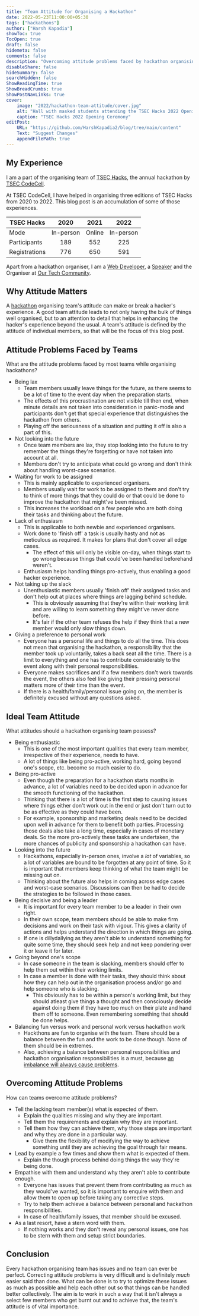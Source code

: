 ```yaml
---
title: "Team Attitude for Organising a Hackathon"
date: 2022-05-23T11:00:00+05:30
tags: ["hackathons"]
author: ["Harsh Kapadia"]
showToc: true
TocOpen: true
draft: false
hidemeta: false
comments: false
description: "Overcoming attitude problems faced by hackathon organising teams."
disableShare: false
hideSummary: false
searchHidden: false
ShowReadingTime: true
ShowBreadCrumbs: true
ShowPostNavLinks: true
cover:
    image: "2022/hackathon-team-attitude/cover.jpg"
    alt: "Hall with masked students attending the TSEC Hacks 2022 Opening Ceremony"
    caption: "TSEC Hacks 2022 Opening Ceremony"
editPost:
    URL: "https://github.com/HarshKapadia2/blog/tree/main/content"
    Text: "Suggest Changes"
    appendFilePath: true
---
```


## My Experience

I am a part of the organising team of [TSEC Hacks](https://www.tseccodecell.com/tsec-hacks), the annual hackathon by [TSEC CodeCell](https://www.tseccodecell.com).

At TSEC CodeCell, I have helped in organising three editions of TSEC Hacks from 2020 to 2022. This blog post is an accumulation of some of those experiences.

| TSEC Hacks    |   2020    |  2021  |   2022    |
| ------------- | :-------: | :----: | :-------: |
| Mode          | In-person | Online | In-person |
| Participants  |    189    |  552   |    225    |
| Registrations |    776    |  650   |    591    |

Apart from a hackathon organiser, I am a [Web Developer](https://dev.harshkapadia.me), a [Speaker](https://talks.harshkapadia.me) and the Organiser at [Our Tech Community](https://ourtech.community).

## Why Attitude Matters

A [hackathon](https://www.rasmussen.edu/degrees/technology/blog/what-is-a-hackathon) organising team's attitude can make or break a hacker's experience. A good team attitude leads to not only having the bulk of things well organised, but to an attention to detail that helps in enhancing the hacker's experience beyond the usual. A team's attitude is defined by the attitude of individual members, so that will be the focus of this blog post.

## Attitude Problems Faced by Teams

What are the attitude problems faced by most teams while organising hackathons?

-   Being lax
    -   Team members usually leave things for the future, as there seems to be a lot of time to the event day when the preparation starts.
    -   The effects of this procrastination are not visible till then end, when minute details are not taken into consideration in panic-mode and participants don't get that special experience that distinguishes the hackathon from others.
    -   Playing off the seriousness of a situation and putting it off is also a part of this.
-   Not looking into the future
    -   Once team members are lax, they stop looking into the future to try remember the things they're forgetting or have not taken into account at all.
    -   Members don't try to anticipate what could go wrong and don't think about handling worst-case scenarios.
-   Waiting for work to be assigned
    -   This is mainly applicable to experienced organisers.
    -   Members usually wait for work to be assigned to them and don't try to think of more things that they could do or that could be done to improve the hackathon that might've been missed.
    -   This increases the workload on a few people who are both doing their tasks and thinking about the future.
-   Lack of enthusiasm
    -   This is applicable to both newbie and experienced organisers.
    -   Work done to 'finish off' a task is usually hasty and not as meticulous as required. It makes for plans that don't cover all edge cases.
        -   The effect of this will only be visible on-day, when things start to go wrong because things that could've been handled beforehand weren't.
    -   Enthusiasm helps handling things pro-actively, thus enabling a good hacker experience.
-   Not taking up the slack
    -   Unenthusiastic members usually 'finish off' their assigned tasks and don't help out at places where things are lagging behind schedule.
        -   This is obviously assuming that they're within their working limit and are willing to learn something they might've never done before.
        -   It's fair if the other team refuses the help if they think that a new member would only slow things down.
-   Giving a preference to personal work
    -   Everyone has a personal life and things to do all the time. This does not mean that organising the hackathon, a responsibility that the member took up voluntarily, takes a back seat all the time. There is a limit to everything and one has to contribute considerably to the event along with their personal responsibilities.
    -   Everyone makes sacrifices and if a few members don't work towards the event, the others also feel like giving their pressing personal matters more of their time than the event.
    -   If there is a health/family/personal issue going on, the member is definitely excused without any questions asked.

## Ideal Team Attitude

What attitudes should a hackathon organising team possess?

-   Being enthusiastic
    -   This is one of the most important qualities that every team member, irrespective of their experience, needs to have.
    -   A lot of things like being pro-active, working hard, going beyond one's scope, etc. become so much easier to do.
-   Being pro-active
    -   Even though the preparation for a hackathon starts months in advance, a lot of variables need to be decided upon in advance for the smooth functioning of the hackathon.
    -   Thinking that there is a lot of time is the first step to causing issues where things either don't work out in the end or just don't turn out to be as effective as they could have been.
    -   For example, sponsorship and marketing deals need to be decided upon well in advance for them to benefit both parties. Processing those deals also take a long time, especially in cases of monetary deals. So the more pro-actively these tasks are undertaken, the more chances of publicity and sponsorship a hackathon can have.
-   Looking into the future
    -   Hackathons, especially in-person ones, involve a _lot_ of variables, so a lot of variables are bound to be forgotten at any point of time. So it is important that members keep thinking of what the team might be missing out on.
    -   Thinking about the future also helps in coming across edge cases and worst-case scenarios. Discussions can then be had to decide the strategies to be followed in those cases.
-   Being decisive and being a leader
    -   It is important for every team member to be a leader in their own right.
    -   In their own scope, team members should be able to make firm decisions and work on their task with vigour. This gives a clarity of actions and helps understand the direction in which things are going.
    -   If one is dillydallying as they aren't able to understand something for quite some time, they should seek help and not keep pondering over it or leave it for later.
-   Going beyond one's scope
    -   In case someone in the team is slacking, members should offer to help them out within their working limits.
    -   In case a member is done with their tasks, they should think about how they can help out in the organisation process and/or go and help someone who is slacking.
        -   This obviously has to be within a person's working limit, but they should atleast give things a thought and then consciously decide against doing them if they have too much on their plate and hand them off to someone. Even remembering something that should be done helps.
-   Balancing fun versus work and personal work versus hackathon work
    -   Hackthons are fun to organise with the team. There should be a balance between the fun and the work to be done though. None of them should be in extremes.
    -   Also, achieving a balance between personal responsibilities and hackathon organisation responsibilities is a must, because [an imbalance will always cause problems](https://www.youtube.com/watch?v=1n_cPIhag28&list=PLIDKFkBlUzOnbm0o8ktgoyz1OvrN8gFUA&index=6).

## Overcoming Attitude Problems

How can teams overcome attitude problems?

-   Tell the lacking team member(s) what is expected of them.
    -   Explain the qualities missing and why they are important.
    -   Tell them the requirements and explain why they are important.
    -   Tell them how they can achieve them, why those steps are important and why they are done in a particular way.
        -   Give them the flexibility of modifying the way to achieve something until they are achieving the goal through fair means.
-   Lead by example a few times and show them what is expected of them.
    -   Explain the though process behind doing things the way they're being done.
-   Empathise with them and understand why they aren't able to contribute enough.
    -   Everyone has issues that prevent them from contributing as much as they would've wanted, so it is important to enquire with them and allow them to open up before taking any corrective steps.
    -   Try to help them achieve a balance between personal and hackathon responsibilities.
    -   In case of health/family issues, that member should be excused.
-   As a last resort, have a stern word with them.
    -   If nothing works and they don't reveal any personal issues, one has to be stern with them and setup strict boundaries.

## Conclusion

Every hackathon organising team has issues and no team can ever be perfect. Correcting attitude problems is very difficult and is definitely _much_ easier said than done. What can be done is to try to optimize these issues as much as possible and help each other out so that things can be handled better collectively. The aim is to work in such a way that it isn't always a select few members who get burnt out and to achieve that, the team's attitude is of vital importance.
